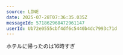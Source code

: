 ```yaml
---
source: LINE
date: 2025-07-28T07:36:35.035Z
messageId: 571862968472961147
userId: Ub72e0555cbf4df6c5440b4dc7993c71d
---
```


ホテルに帰ったのは16時すぎ